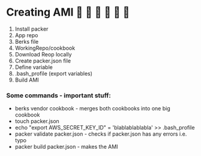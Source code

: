 # Creating AMI :sushi: :fried_shrimp: :watermelon: :avocado: :strawberry: :kiwi_fruit:

1) Install packer
2) App repo
3) Berks file
4) WorkingRepo/cookbook
5) Download Reop locally
6) Create packer.json file
7) Define variable
8) .bash_profile (export variables)
9) Build AMI

### Some commands - important stuff:
- berks vendor cookbook - merges both cookbooks into one big cookbook
- touch packer.json
- echo "export AWS_SECRET_KEY_ID" = 'blablablablabla' >> .bash_profile
- packer validate packer.json - checks if packer.json has any errors i.e. typo
- packer build packer.json - makes the AMI

